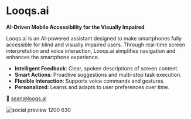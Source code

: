 # Looqs.ai

**AI-Driven Mobile Accessibility for the Visually Impaired**

Looqs.ai is an AI-powered assistant designed to make smartphones fully accessible for blind and visually impaired users. Through real-time screen interpretation and voice interaction, Looqs.ai simplifies navigation and enhances the smartphone experience.

- **Intelligent Feedback**: Clear, spoken descriptions of screen content.
- **Smart Actions**: Proactive suggestions and multi-step task execution.
- **Flexible Interaction**: Supports voice commands and gestures.
- **Personalized**: Learns and adapts to user preferences over time.

📧 [sean@looqs.ai](mailto:sean@looqs.ai)

![social preview 1200 630](https://github.com/user-attachments/assets/449e647f-2ab0-4c30-91e0-11c90b273ed0)
